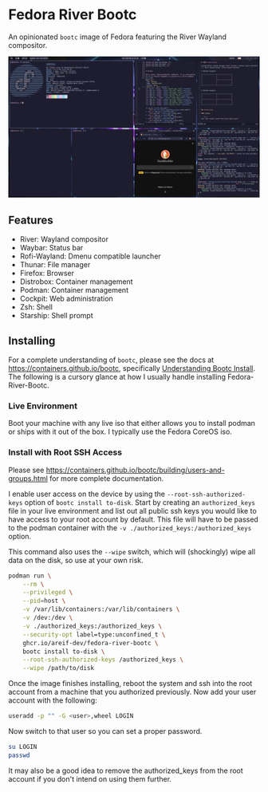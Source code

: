# Fedora River Bootc 

An opinionated `bootc` image of Fedora featuring the River Wayland compositor.

![river-bsp-layout demo](./screenshots/main.png "Demo")

## Features 

* River: Wayland compositor 
* Waybar: Status bar 
* Rofi-Wayland: Dmenu compatible launcher 
* Thunar: File manager 
* Firefox: Browser
* Distrobox: Container management
* Podman: Container management 
* Cockpit: Web administration
* Zsh: Shell 
* Starship: Shell prompt

## Installing

For a complete understanding of `bootc`, please see the docs at https://containers.github.io/bootc, specifically [Understanding Bootc Install](https://containers.github.io/bootc/bootc-install.html). The following is a cursory glance at how I usually handle installing Fedora-River-Bootc. 

### Live Environment 

Boot your machine with any live iso that either allows you to install podman or ships with it out of the box. I typically use the Fedora CoreOS iso.

### Install with Root SSH Access

Please see https://containers.github.io/bootc/building/users-and-groups.html for more complete documentation. 

I enable user access on the device by using the `--root-ssh-authorized-keys` option of `bootc install to-disk`. Start by creating an `authorized_keys` file in your live environment and list out all public ssh keys you would like to have access to your root account by default. This file will have to be passed to the podman container with the `-v ./authorized_keys:/authorized_keys` option. 

This command also uses the `--wipe` switch, which will (shockingly) wipe all data on the disk, so use at your own risk. 

```bash
podman run \
    --rm \
    --privileged \
    --pid=host \
    -v /var/lib/containers:/var/lib/containers \
    -v /dev:/dev \
    -v ./authorized_keys:/authorized_keys \
    --security-opt label=type:unconfined_t \
    ghcr.io/areif-dev/fedora-river-bootc \
    bootc install to-disk \
    --root-ssh-authorized-keys /authorized_keys \
    --wipe /path/to/disk
```

Once the image finishes installing, reboot the system and ssh into the root account from a machine that you authorized previously. Now add your user account with the following: 

```bash
useradd -p "" -G <user>,wheel LOGIN
```

Now switch to that user so you can set a proper password.

```bash
su LOGIN
passwd
```

It may also be a good idea to remove the authorized_keys from the root account if you don't intend on using them further. 
